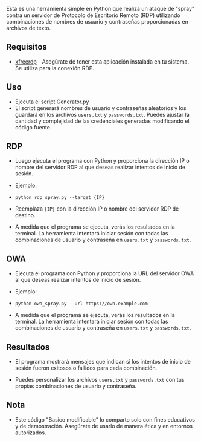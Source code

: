 Esta es una herramienta simple en Python que realiza un ataque de "spray" contra un servidor de Protocolo de Escritorio Remoto (RDP) utilizando combinaciones de nombres de usuario y contraseñas proporcionadas en archivos de texto.

## Requisitos

- [xfreerdp](https://github.com/FreeRDP/FreeRDP) - Asegúrate de tener esta aplicación instalada en tu sistema. Se utiliza para la conexión RDP.

## Uso

- Ejecuta el script Generator.py
- El script generará nombres de usuario y contraseñas aleatorios y los guardará en los archivos `users.txt` y `passwords.txt`. Puedes ajustar la cantidad y complejidad de las credenciales generadas modificando el código fuente.

## RDP

- Luego ejecuta el programa con Python y proporciona la dirección IP o nombre del servidor RDP al que deseas realizar intentos de inicio de sesión.

- Ejemplo:

- `python rdp_spray.py --target {IP}`

- Reemplaza `{IP}` con la dirección IP o nombre del servidor RDP de destino.

- A medida que el programa se ejecuta, verás los resultados en la terminal. La herramienta intentará iniciar sesión con todas las combinaciones de usuario y contraseña en `users.txt` y `passwords.txt`.

## OWA

- Ejecuta el programa con Python y proporciona la URL del servidor OWA al que deseas realizar intentos de inicio de sesión.

- Ejemplo:

- `python owa_spray.py --url https://owa.example.com`

- A medida que el programa se ejecuta, verás los resultados en la terminal. La herramienta intentará iniciar sesión con todas las combinaciones de usuario y contraseña en `users.txt` y `passwords.txt`.

## Resultados

- El programa mostrará mensajes que indican si los intentos de inicio de sesión fueron exitosos o fallidos para cada combinación.

- Puedes personalizar los archivos `users.txt` y `passwords.txt` con tus propias combinaciones de usuario y contraseña.

## Nota

- Este código "Basico modificable" lo comparto solo con fines educativos y de demostración. Asegúrate de usarlo de manera ética y en entornos autorizados.
